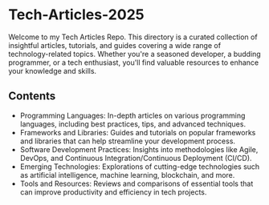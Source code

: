 # Tech-Articles-2025
Welcome to my Tech Articles Repo. This directory is a curated collection of insightful articles, tutorials, and guides covering a wide range of technology-related topics. 
Whether you're a seasoned developer, a budding programmer, or a tech enthusiast, you'll find valuable resources to enhance your knowledge and skills.

## Contents
- Programming Languages: In-depth articles on various programming languages, including best practices, tips, and advanced techniques.
- Frameworks and Libraries: Guides and tutorials on popular frameworks and libraries that can help streamline your development process.
- Software Development Practices: Insights into methodologies like Agile, DevOps, and Continuous Integration/Continuous Deployment (CI/CD).
- Emerging Technologies: Explorations of cutting-edge technologies such as artificial intelligence, machine learning, blockchain, and more.
- Tools and Resources: Reviews and comparisons of essential tools that can improve productivity and efficiency in tech projects.
